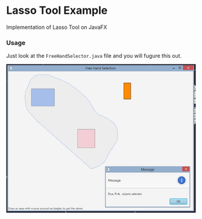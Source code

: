 # Lasso Tool Example
Implementation of Lasso Tool on JavaFX

### Usage ###
Just look at the ```FreeHandSelector.java``` file and you will fugure this out.

![alt tag](https://github.com/zunayedhassan/PolygonExperiment/blob/master/LassoTool/preview.jpg?raw=true)
